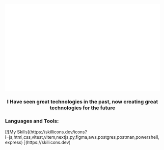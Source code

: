 ![](output.gif)

<h3 align="center"> I Have seen great technologies in the past, now creating great technologies for the future</h3>


<p align="left">
</p>

<h3 align="left">Languages and Tools:</h3>
[![My Skills](https://skillicons.dev/icons?i=js,html,css,vitest,vitem,nextjs,py,figma,aws,postgres,postman,powershell,express) ](https://skillicons.dev)
